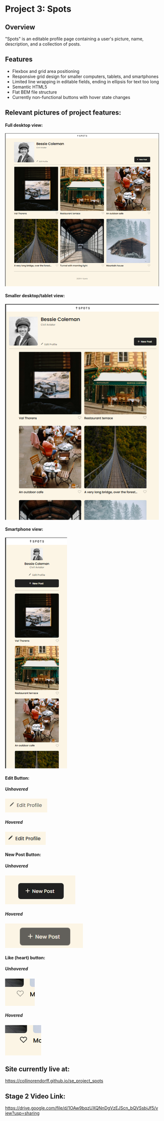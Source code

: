 # Project 3: Spots


## Overview  

"Spots" is an editable profile page containing a user's picture, name, description, and a collection of posts.


## Features

* Flexbox and grid area positioning
* Responsive grid design for smaller computers, tablets, and smartphones
* Limited line wrapping in editable fields, ending in ellipsis for text too long
* Semantic HTML5
* Flat BEM file structure
* Currently non-functional buttons with hover state changes


## Relevant pictures of project features:

#### Full desktop view:
![Full desktop view of site](https://github.com/collinorendorff/se_project_spots/blob/main/images/readme-images/fullsize-desktop.png?raw=true "Full desktop view of site")

#### Smaller desktop/tablet view:
![Smaller desktop/tablet view of site](https://github.com/collinorendorff/se_project_spots/blob/main/images/readme-images/small-computer-tablet.png?raw=true "Smaller desktop/tablet view of site")

#### Smartphone view:
![Smartphone view of site](https://github.com/collinorendorff/se_project_spots/blob/main/images/readme-images/smartphone.png?raw=true "Smartphone view of site")

#### Edit Button:
##### Unhovered
![Unhovered edit button](https://github.com/collinorendorff/se_project_spots/blob/main/images/readme-images/edit-unhovered.png?raw=true "Unhovered edit button")
##### Hovered
![Hovered edit button](https://github.com/collinorendorff/se_project_spots/blob/main/images/readme-images/edit-hovered.PNG?raw=true "Hovered edit button")

#### New Post Button:
##### Unhovered
![Unhovered new post button](https://github.com/collinorendorff/se_project_spots/blob/main/images/readme-images/new-post-unhovered.png?raw=true "Unhovered new post button")
##### Hovered
![Hovered new post button](https://github.com/collinorendorff/se_project_spots/blob/main/images/readme-images/new-post-hovered.png?raw=true "Hovered new post button")

#### Like (heart) button:
##### Unhovered
![Unhovered like (heart) button](https://github.com/collinorendorff/se_project_spots/blob/main/images/readme-images/heart-unhovered.png?raw=true "Unhovered like (heart) button")
##### Hovered
![Hovered like (heart) button](https://github.com/collinorendorff/se_project_spots/blob/main/images/readme-images/heart-hovered.PNG?raw=true "Hovered like (heart) button")

## Site currently live at:

https://collinorendorff.github.io/se_project_spots

## Stage 2 Video Link:

https://drive.google.com/file/d/1OAw9bqzUXQNnDgVzEJScn_bQVSsbjJf5/view?usp=sharing